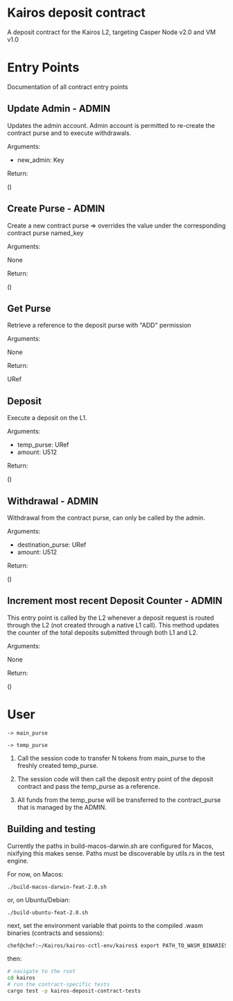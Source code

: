 # Kairos deposit contract
A deposit contract for the Kairos L2, targeting Casper Node v2.0 and VM v1.0

# Entry Points
Documentation of all contract entry points

## Update Admin - ADMIN
Updates the admin account. Admin account is permitted to re-create the contract purse and to execute withdrawals.

Arguments:

- new_admin: Key

Return:

()

## Create Purse - ADMIN
Create a new contract purse => overrides the value under the corresponding contract purse named_key

Arguments: 

None

Return:

()

## Get Purse
Retrieve a reference to the deposit purse with "ADD" permission

Arguments:

None

Return:

URef

## Deposit
Execute a deposit on the L1.

Arguments:

- temp_purse: URef
- amount: U512

Return:

()

## Withdrawal - ADMIN
Withdrawal from the contract purse, can only be called by the admin.

Arguments:

- destination_purse: URef
- amount: U512

Return:

()

## Increment most recent Deposit Counter - ADMIN
This entry point is called by the L2 whenever a deposit request is routed through the L2 (not created through a native L1 call). This method updates the counter of the total deposits submitted through both L1 and L2.

Arguments:

None

Return: 

()

# User 
    
    -> main_purse

    -> temp_purse

1. Call the session code to transfer N tokens from main_purse to the freshly created temp_purse.

2. The session code will then call the deposit entry point of the deposit contract and pass the temp_purse as a reference.

3. All funds from the temp_purse will be transferred to the contract_purse that is managed by the ADMIN.


## Building and testing
Currently the paths in build-macos-darwin.sh are configured for Macos, nixifying this makes sense. Paths must be discoverable by utils.rs in the test engine.

For now, on Macos:

`./build-macos-darwin-feat-2.0.sh`

or, on Ubuntu/Debian:

`./build-ubuntu-feat-2.0.sh`

next, set the environment variable that points to the compiled .wasm binaries (contracts and sessions):

```bash
chef@chef:~/Kairos/kairos-cctl-env/kairos$ export PATH_TO_WASM_BINARIES="/home/chef/Kairos/kairos-cctl-env/kairos/kairos-deposit-contract/target/wasm32-unknown-unknown/release"
```

then:

```bash
# navigate to the root 
cd kairos
# run the contract-specific tests
cargo test -p kairos-deposit-contract-tests
```
